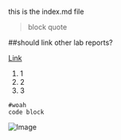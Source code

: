 this is the index.md file

>block
>quote

##should link other lab reports?

[Link](https://en.wikipedia.org/wiki/Link)



1. 1
2. 2
3. 3

```
#woah
code block
```

![Image](https://upload.wikimedia.org/wikipedia/commons/thumb/b/b6/Image_created_with_a_mobile_phone.png/1200px-Image_created_with_a_mobile_phone.png)
